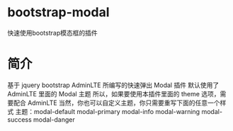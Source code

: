 # bootstrap-modal
快速使用bootstrap模态框的插件
# 简介

基于 jquery bootstrap AdminLTE 所编写的快速弹出 Modal 插件
默认使用了 AdminLTE 里面的 Modal 主题
所以，如果要使用本插件里面的 theme 选项，需要配合 AdminLTE 
当然，你也可以自定义主题，你只需要重写下面的任意一个样式
主题：modal-default modal-primary modal-info modal-warning modal-success modal-danger
